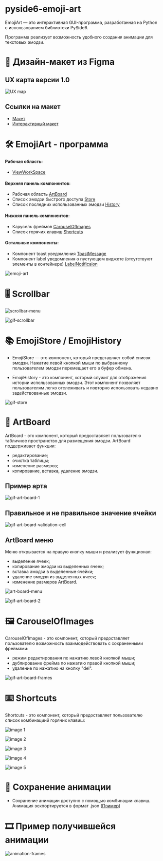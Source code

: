 # pyside6-emoji-art
<p>EmojiArt — это интерактивная GUI-программа, разработанная на Python с использованием библиотеки PySide6.</p>
</p>Программа реализует возможность удобного создания анимации для текстовых эмодзи.</p>

<h1>🎨 Дизайн-макет из Figma</h1>

<h2> UX карта версии 1.0 </h2>

![UX map](https://github.com/user-attachments/assets/3fc3cf9a-b1bd-4783-81fa-db63886bbd35)

<h2> Ссылки на макет </h2>

- [Макет](https://www.figma.com/design/4jU9bAvQlci75eTvIVpYV2/Emoji-art?node-id=0-1&t=B5VL2LBED56n34qr-1)
- [Интерактивный макет](https://www.figma.com/proto/4jU9bAvQlci75eTvIVpYV2/Emoji-art?node-id=0-1&t=B5VL2LBED56n34qr-1)


<h1>🛠️ EmojiArt - программа </h1>

<h4> Рабочая область: </h4>

- [ViewWorkSpace](https://github.com/bonkibon-education/pyside6-emoji-art/blob/main/src/views/ViewWorkspace.py)

<h4> Верхняя панель компонентов: </h4>

- Рабочая область [ArtBoard](https://github.com/bonkibon-education/pyside6-emoji-art/blob/main/src/components/ComponentArtBoard.py)
- Список эмодзи быстрого доступа [Store](https://github.com/bonkibon-education/pyside6-emoji-art/blob/main/src/components/ComponentEmojiStore.py)
- Список последних использованных эмодзи [History](https://github.com/bonkibon-education/pyside6-emoji-art/blob/main/src/components/ComponentEmojiHistory.py)

<h4> Нижняя панель компонентов: </h4>

- Карусель фреймов [CarouselOfImages](https://github.com/bonkibon-education/pyside6-emoji-art/blob/main/src/components/ComponentCarouselOfImages.py)
- Список горячих клавиш [Shortcuts](https://github.com/bonkibon-education/pyside6-emoji-art/blob/main/src/components/ComponentShortcuts.py)

<h4> Остальные компоненты: </h4>

- Компонент toast уведомления [ToastMessage](https://github.com/bonkibon-education/pyside6-emoji-art/blob/main/src/components/ComponentToastMessage.py)
- Компонент label уведомления о пустующем виджете (отсутствуют элементы в контейнере) [LabelNotificaion](https://github.com/bonkibon-education/pyside6-emoji-art/blob/main/src/components/ComponentLabelNotification.py)

![emoji-art](https://github.com/user-attachments/assets/54ab073e-50c7-447b-9f6e-935bbbb5c67c)

<h1> 🎚️ Scrollbar </h1>

![scrollbar-menu](https://github.com/user-attachments/assets/a0264ee9-2201-4534-9589-fb84c0e22a3b)


![gif-scrollbar](https://github.com/user-attachments/assets/7e2d2857-7e5c-426a-94bf-3e770d7a0cce)


<h1> 📚 EmojiStore / EmojiHistory </h1>

- EmojiStore — это компонент, который представляет собой список эмодзи. Нажатие левой кнопкой мыши по выбранному пользователем эмодзи перемещает его в буфер обмена.

- EmojiHistory - это компонент, который служит для отображения истории использованных эмодзи. Этот компонент позволяет пользователям легко отслеживать и повторно использовать недавно задействованные эмодзи.

![gif-store](https://github.com/user-attachments/assets/df80efdc-0a27-40c4-a611-56a086588f54)

<h1> 📅 ArtBoard </h1>

ArtBoard - это компонент, который предоставляет пользователю табличное пространство для размещения эмодзи. ArtBoard поддерживает функции:
- редактирование;
- очистка таблицы;
- изменение размеров;
- копирование, вставка, удаление эмодзи. 

<h2> Пример арта </h2>

![gif-art-board-1](https://github.com/user-attachments/assets/8201e59e-d39d-40e6-bfdb-d61da204b26b)

<h2> Правильное и не правильное значение ячейки </h2>

![gif-art-board-validation-cell](https://github.com/user-attachments/assets/f76b01d3-0207-437c-bd8a-fe02561b7f16)

<h2> ArtBoard меню </h2>

Меню открывается на правую кнопку мыши и реализует функционал:
- выделение ячеек;
- копирование эмодзи из выделенных ячеек;
- вставка эмодзи в выделенные ячейки;
- удаление эмодзи из выделенных ячеек;
- изменение размеров ArtBoard.

![art-board-menu](https://github.com/user-attachments/assets/e430b3c4-7377-42ac-a31d-5c195d27cff5)

![gif-art-board-2](https://github.com/user-attachments/assets/03d7897c-b243-469d-a4d6-11fbb0ec2b2b)

<h1>🖼️ CarouselOfImages </h1>

CarouselOfImages - это компонент, который предоставляет пользователю возможность взаимодействовать с сохраненными фреймами:
- режим редактирования по нажатию левой кнопкой мыши;
- дублирование фрейма по нажатию правой кнопкой мыши;
- удаление по нажатию на кнопку "del".

![gif-art-board-frames](https://github.com/user-attachments/assets/adddccec-b106-4e78-9af5-3322b96b321f)

<h1>⌨️ Shortcuts </h1>

Shortcuts - это компонент, который предоставляет пользователю список комбинациий горячих клавиш:

![image 1](https://github.com/user-attachments/assets/ede72766-4521-4a1b-9c1c-be8fa1627ea6)

![image 2](https://github.com/user-attachments/assets/e367406e-9019-4e6c-9a33-a2a29864e2cc)

![image 3](https://github.com/user-attachments/assets/cc93f32e-ccc1-4caf-a335-af7bde7ce226)

![image 4](https://github.com/user-attachments/assets/4414a9dc-169e-4f03-9f4e-d27457fd0695)

![image 5](https://github.com/user-attachments/assets/65a343f5-e554-4166-bc34-c3dd747f301c)


<h1>💾 Сохранение анимации </h1>

- Сохранение анимации доступно с помощью комбинации клавиш. Анимация эскпортируется в формат .json ([Пример](https://github.com/bonkibon-education/pyside6-emoji-art/tree/main/example))

<h1>🎞️ Пример получившейся анимации </h1>

![animation-frames](https://github.com/user-attachments/assets/4707fe86-1ebf-4cf0-9a69-267996d0446e)




